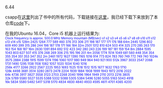 6.44

csapp在[这里](http://csapp.cs.cmu.edu/3e/code.html)列出了书中的所有代码，下载链接在[这里](http://csapp.cs.cmu.edu/3e/code-all.tar)，我已经下载下来放到了本仓库[code](https://github.com/upupming/CSAPP/code)下。  

在我的Ubuntu 16.04，Core i5 机器上运行结果为:  
<font size="1" color="blue">
    Clock frequency is approx. 500.0 MHz
    Memory mountain (MB/sec)
		    s1		s2		s3		s4		s5	    s6	    s7	    s8	    s9	    s10	    s11	    s12	    s13	    s14	    s15	
    128m	2425	1264	777		589		460	    376	    313	    306	    211	    198	    187 	177 	171	    176	    188	
    64m		2445	1296	802		609		490	    399	    315 	286	    244	    198	    187	    178	    171 	166	    184	
    32m		2501	1312	810		624		503	    414	    325 	270	    285	    263	    170	    163     154	    168 	187	
    16m		2630	1391	894		692		512	    423	    342 	280	    243	    226	    199	    187	    181	    159	    154	
    8m		2884	1595	1043	803		627	    507	    415	    376	    268	    269	    306	    215	    195	    196 	201	
    4m		2056	1774	1514	1049	681	    560	    448	    354	    354	    355	    354	    351	    353	    347     352	
    2m		2461	1972	1627	1390	1165	1016	914	    773	    824	    783	    760	    749	    772	    749 	740	
    1024k	3575	2884	2388	1915	1599	1374	1196	1060	1017	980	    949	    964	    940	    921 	900	
    512k	3967	3033	2547	2068	1731	1490	1295	1138	1108	1082	1057	1020	1034	1040	1016	
    256k	4177	3266	2922	2567	2225	1953	1693	1525	1518	1512	1515	1677	1632	1763	1710	
    128k	4498	3681	3514	3280	2873	2478	2204	1939	1884	1908	1999	1943	1972	2016	2022	
    64k		4736	3917	3827	3558	3123	2703	2268	2040	1996	1964	1949	2110	2013	2216	3805	
    32k		5789	5580	5527	5535	5388	5332	5088	5305	5384	5496	5280	5055	5163	5043	4918	
    16k		5834	5580	5482	5417	5318	5170	4834	4830	4840	4933	4595	4611	4701	4365	4200	
    
</font>
